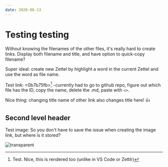 ```yaml
---
date: 2020-06-13
---
```


# Testing testing

Without knowing the filenames of the other files, it's really hard to create links. Display both filename and title, and have option to quick-copy filename?

Super ideal: create new Zettel by highlight a word in the current Zettel and use the word as file name.

Test link: <0b7b75fb>[^1] -currently had to go to github repo, figure out which file has the ID, copy the name, delete the .md, paste with `<>`.

Nice thing: changing title name of other link also changes title here! 👍

[^1]: Test. Nice, this is rendered too (unlike in VS Code or Zettlr)

## Second level header

Test image: So you don't have to save the issue when creating the image link, but where is it stored?

![transparent](https://user-images.githubusercontent.com/56277154/84556337-1f3d0a80-acdf-11ea-8e03-0bccbe6d3afd.png)



